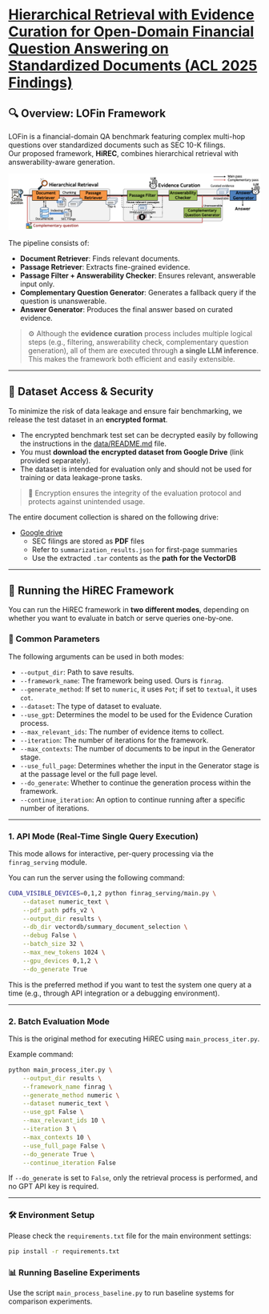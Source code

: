 # [Hierarchical Retrieval with Evidence Curation for Open-Domain Financial Question Answering on Standardized Documents (ACL 2025 Findings)](https://arxiv.org/abs/2505.20368)

## 🔍 Overview: LOFin Framework

LOFin is a financial-domain QA benchmark featuring complex multi-hop questions over standardized documents such as SEC 10-K filings.  
Our proposed framework, **HiREC**, combines hierarchical retrieval with answerability-aware generation.

![Overview](figures/overview_v1.1.png)

The pipeline consists of:
- **Document Retriever**: Finds relevant documents.
- **Passage Retriever**: Extracts fine-grained evidence.
- **Passage Filter + Answerability Checker**: Ensures relevant, answerable input only.
- **Complementary Question Generator**: Generates a fallback query if the question is unanswerable.
- **Answer Generator**: Produces the final answer based on curated evidence.

> ⚙️ Although the **evidence curation** process includes multiple logical steps (e.g., filtering, answerability check, complementary question generation), all of them are executed through **a single LLM inference**. This makes the framework both efficient and easily extensible.

---

## 📁 Dataset Access & Security

To minimize the risk of data leakage and ensure fair benchmarking, we release the test dataset in an **encrypted format**.

- The encrypted benchmark test set can be decrypted easily by following the instructions in the [data/README.md](https://github.com/deep-over/LOFin-bench-HiREC/blob/main/data/README.md) file.
- You must **download the encrypted dataset from Google Drive** (link provided separately).
- The dataset is intended for evaluation only and should not be used for training or data leakage-prone tasks.

> 🔐 Encryption ensures the integrity of the evaluation protocol and protects against unintended usage.

The entire document collection is shared on the following drive:  
- [Google drive](https://drive.google.com/drive/u/0/folders/1Z_G6HGPFYzQaKU5fEea5_w3p7rigov_1)  
  - SEC filings are stored as **PDF** files  
  - Refer to `summarization_results.json` for first-page summaries  
  - Use the extracted `.tar` contents as the **path for the VectorDB**

---

## 🚀 Running the HiREC Framework

You can run the HiREC framework in **two different modes**, depending on whether you want to evaluate in batch or serve queries one-by-one.

### 🔢 Common Parameters
The following arguments can be used in both modes:

- `--output_dir`: Path to save results.
- `--framework_name`: The framework being used. Ours is `finrag`.
- `--generate_method`: If set to `numeric`, it uses `Pot`; if set to `textual`, it uses `cot`.
- `--dataset`: The type of dataset to evaluate.
- `--use_gpt`: Determines the model to be used for the Evidence Curation process.
- `--max_relevant_ids`: The number of evidence items to collect.
- `--iteration`: The number of iterations for the framework.
- `--max_contexts`: The number of documents to be input in the Generator stage.
- `--use_full_page`: Determines whether the input in the Generator stage is at the passage level or the full page level.
- `--do_generate`: Whether to continue the generation process within the framework.
- `--continue_iteration`: An option to continue running after a specific number of iterations.


---

### 1. API Mode (Real-Time Single Query Execution)
This mode allows for interactive, per-query processing via the `finrag_serving` module.


You can run the server using the following command:
```bash
CUDA_VISIBLE_DEVICES=0,1,2 python finrag_serving/main.py \
    --dataset numeric_text \
    --pdf_path pdfs_v2 \
    --output_dir results \
    --db_dir vectordb/summary_document_selection \
    --debug False \
    --batch_size 32 \
    --max_new_tokens 1024 \
    --gpu_devices 0,1,2 \
    --do_generate True
```

This is the preferred method if you want to test the system one query at a time (e.g., through API integration or a debugging environment).

---

### 2. Batch Evaluation Mode
This is the original method for executing HiREC using `main_process_iter.py`.

Example command:
```bash
python main_process_iter.py \
    --output_dir results \
    --framework_name finrag \
    --generate_method numeric \
    --dataset numeric_text \
    --use_gpt False \
    --max_relevant_ids 10 \
    --iteration 3 \
    --max_contexts 10 \
    --use_full_page False \
    --do_generate True \
    --continue_iteration False
```

If `--do_generate` is set to `False`, only the retrieval process is performed, and no GPT API key is required.

---

### 🛠 Environment Setup

Please check the `requirements.txt` file for the main environment settings:
```bash
pip install -r requirements.txt
```

### 📊 Running Baseline Experiments

Use the script `main_process_baseline.py` to run baseline systems for comparison experiments.
